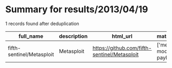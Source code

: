 
# Summary for results/2013/04/19
    
1 records found after deduplication

| full_name | description | html_url | matched_list | matched_count | pushed_at | size | stargazers_count | language | forks_count | vul_ids |
|---------------------------|---------------|----------------------------------------------|----------------------------------|-----------------|---------------------------|--------|--------------------|------------|---------------|-----------|
| fifth-sentinel/Metasploit | Metasploit | https://github.com/fifth-sentinel/Metasploit | ['metasploit module OR payload'] | 1 | 2013-04-19 07:44:08+00:00 | 56 | 0 | nan | 0 | [] |
